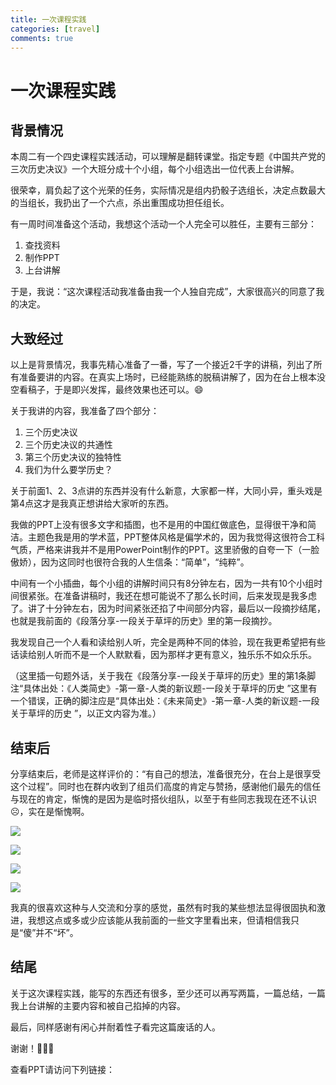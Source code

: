 ```yaml
---
title: 一次课程实践
categories: [travel]
comments: true
---
```


# 一次课程实践

## 背景情况

本周二有一个四史课程实践活动，可以理解是翻转课堂。指定专题《中国共产党的三次历史决议》一个大班分成十个小组，每个小组选出一位代表上台讲解。

很荣幸，肩负起了这个光荣的任务，实际情况是组内扔骰子选组长，决定点数最大的当组长，我扔出了一个六点，杀出重围成功担任组长。

有一周时间准备这个活动，我想这个活动一个人完全可以胜任，主要有三部分：

1. 查找资料
2. 制作PPT
3. 上台讲解

于是，我说：“这次课程活动我准备由我一个人独自完成”，大家很高兴的同意了我的决定。

## 大致经过

以上是背景情况，我事先精心准备了一番，写了一个接近2千字的讲稿，列出了所有准备要讲的内容。在真实上场时，已经能熟练的脱稿讲解了，因为在台上根本没空看稿子，于是即兴发挥，最终效果也还可以。😄

关于我讲的内容，我准备了四个部分：

1. 三个历史决议
2. 三个历史决议的共通性
3. 第三个历史决议的独特性
4. 我们为什么要学历史？

关于前面1、2、3点讲的东西并没有什么新意，大家都一样，大同小异，重头戏是第4点这才是我真正想讲给大家听的东西。

我做的PPT上没有很多文字和插图，也不是用的中国红做底色，显得很干净和简洁。主题色我是用的学术蓝，PPT整体风格是偏学术的，因为我觉得这很符合工科气质，严格来讲我并不是用PowerPoint制作的PPT。这里骄傲的自夸一下（一脸傲娇），因为这同时也很符合我的人生信条：“简单”，“纯粹”。

中间有一个小插曲，每个小组的讲解时间只有8分钟左右，因为一共有10个小组时间很紧张。在准备讲稿时，我还在想可能说不了那么长时间，后来发现是我多虑了。讲了十分钟左右，因为时间紧张还掐了中间部分内容，最后以一段摘抄结尾，也就是我前面的《段落分享-一段关于草坪的历史》里的第一段摘抄。

我发现自己一个人看和读给别人听，完全是两种不同的体验，现在我更希望把有些话读给别人听而不是一个人默默看，因为那样才更有意义，独乐乐不如众乐乐。

（这里插一句题外话，关于我在《段落分享-一段关于草坪的历史》里的第1条脚注“具体出处：《人类简史》-第一章-人类的新议题-一段关于草坪的历史 ”这里有一个错误，正确的脚注应是“具体出处：《未来简史》-第一章-人类的新议题-一段关于草坪的历史 ”，以正文内容为准。）

## 结束后

分享结束后，老师是这样评价的：“有自己的想法，准备很充分，在台上是很享受这个过程”。同时也在群内收到了组员们高度的肯定与赞扬，感谢他们最先的信任与现在的肯定，惭愧的是因为是临时搭伙组队，以至于有些同志我现在还不认识☹️，实在是惭愧啊。

![](img/img-01.png)

<img src="{{ '/assets/2022-11-03/img-01.png' | relative_url }}">

![](img/img-02.png)

<img src="{{ '/assets/2022-11-03/img-02.png' | relative_url }}">

我真的很喜欢这种与人交流和分享的感觉，虽然有时我的某些想法显得很固执和激进，我想这点或多或少应该能从我前面的一些文字里看出来，但请相信我只是“傻”并不“坏”。

## 结尾

关于这次课程实践，能写的东西还有很多，至少还可以再写两篇，一篇总结，一篇我上台讲解的主要内容和被自己掐掉的内容。

最后，同样感谢有闲心并耐着性子看完这篇废话的人。

谢谢！🎉🎉🎉

查看PPT请访问下列链接：

